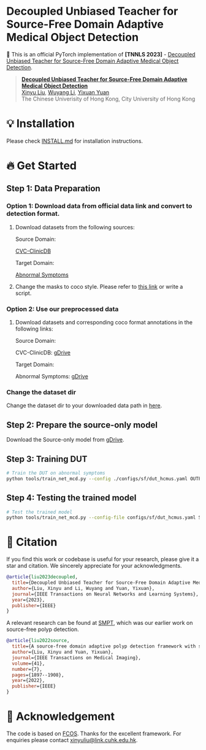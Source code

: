 # Decoupled Unbiased Teacher for Source-Free Domain Adaptive Medical Object Detection

:pushpin: This is an official PyTorch implementation of **[TNNLS 2023]** - [Decoupled Unbiased Teacher for Source-Free Domain Adaptive Medical Object Detection](https://ieeexplore.ieee.org/document/10132405).

> [**Decoupled Unbiased Teacher for Source-Free Domain Adaptive Medical Object Detection**](https://ieeexplore.ieee.org/document/10132405)<br>
> [Xinyu Liu](https://xinyuliu-jeffrey.github.io/), [Wuyang Li](https://wymancv.github.io/wuyang.github.io/), [Yixuan Yuan](http://www.ee.cuhk.edu.hk/~yxyuan/)<br>The Chinese Univerisity of Hong Kong, City University of Hong Kong

# 💡 Installation 

Please check [INSTALL.md](INSTALL.md) for installation instructions.

# 🔥 Get Started 

## Step 1: Data Preparation 

### Option 1: Download data from official data link and convert to detection format.

1. Download datasets from the following sources:

    Source Domain:

    [CVC-ClinicDB](https://polyp.grand-challenge.org/CVCClinicDB/)

    Target Domain:

    [Abnormal Symptoms](https://dl.acm.org/doi/10.1145/3343031.3356073)

2. Change the masks to coco style. Please refer to [this link](https://github.com/chrise96/image-to-coco-json-converter) or write a script.

### Option 2: Use our preprocessed data 

1. Download datasets and corresponding coco format annotations in the following links:

    Source Domain:

    CVC-ClinicDB: [gDrive](https://drive.google.com/drive/folders/1A3HEVZjWEtR3h7_SPwixDfP9oz43POhc?usp=share_link)
    
    Target Domain:

    Abnormal Symptoms: [gDrive](https://drive.google.com/file/d/1NQC-xc7GB-mp9Zhq6lwH9kid4_NtPImF/view?usp=sharing)


### Change the dataset dir 
    
Change the dataset dir to your downloaded data path in [here](fcos_core/config/paths_catalog.py).


## Step 2: Prepare the source-only model

Download the Source-only model from [gDrive](https://drive.google.com/file/d/1vnSYyKxiKxbRF-RB8XYoHGWZX2oNA4bx/view?usp=sharing).


## Step 3: Training DUT

```bash
# Train the DUT on abnormal symptoms
python tools/train_net_mcd.py --config ./configs/sf/dut_hcmus.yaml OUTPUT_DIR outputs/dut_hcmus
```

## Step 4: Testing the trained model 

```bash
# Test the trained model
python tools/train_net_mcd.py --config-file configs/sf/dut_hcmus.yaml SOLVER.TEST_ONLY True MODEL.WEIGHT $YOUR .pth WEIGHT$
```

# 📝 Citation

If you find this work or codebase is useful for your research, please give it a star and citation. We sincerely appreciate for your acknowledgments.
```BibTeX
@article{liu2023decoupled,
  title={Decoupled Unbiased Teacher for Source-Free Domain Adaptive Medical Object Detection},
  author={Liu, Xinyu and Li, Wuyang and Yuan, Yixuan},
  journal={IEEE Transactions on Neural Networks and Learning Systems},
  year={2023},
  publisher={IEEE}
}
```
A relevant research can be found at [SMPT](https://github.com/CityU-AIM-Group/SFPolypDA), which was our earlier work on source-free polyp detection.
```BibTeX
@article{liu2022source,
  title={A source-free domain adaptive polyp detection framework with style diversification flow},
  author={Liu, Xinyu and Yuan, Yixuan},
  journal={IEEE Transactions on Medical Imaging},
  volume={41},
  number={7},
  pages={1897--1908},
  year={2022},
  publisher={IEEE}
}
```

# 🤞 Acknowledgement

The code is based on [FCOS](https://github.com/tianzhi0549/FCOS). Thanks for the excellent framework. For enquiries please contact xinyuliu@link.cuhk.edu.hk.
